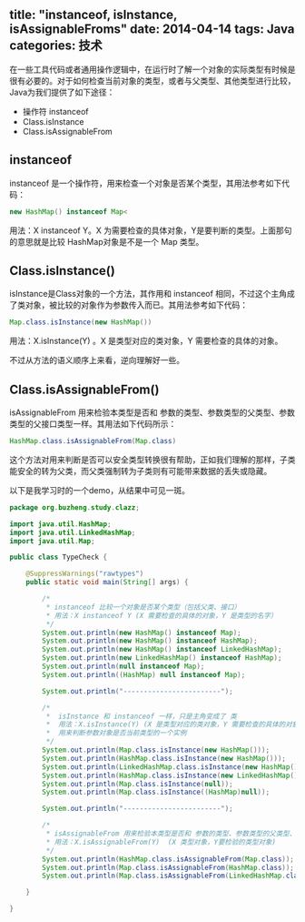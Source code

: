 title: "instanceof, isInstance, isAssignableFroms"
date: 2014-04-14
tags: Java
categories: 技术
---

在一些工具代码或者通用操作逻辑中，在运行时了解一个对象的实际类型有时候是很有必要的。对于如何检查当前对象的类型，或者与父类型、其他类型进行比较，Java为我们提供了如下途径：

- 操作符 instanceof
- Class.isInstance
- Class.isAssignableFrom
<!--more-->

## instanceof

instanceof 是一个操作符，用来检查一个对象是否某个类型，其用法参考如下代码：

``` java
new HashMap() instanceof Map<
```

用法：X instanceof Y。X 为需要检查的具体对象，Y是要判断的类型。上面那句的意思就是比较 HashMap对象是不是一个 Map 类型。

## Class.isInstance()

isInstance是Class对象的一个方法，其作用和 instanceof 相同，不过这个主角成了类对象，被比较的对象作为参数传入而已。其用法参考如下代码：

``` java
Map.class.isInstance(new HashMap())
```

用法：X.isInstance(Y) 。X 是类型对应的类对象，Y 需要检查的具体的对象。

不过从方法的语义顺序上来看，逆向理解好一些。

## Class.isAssignableFrom()

isAssignableFrom 用来检验本类型是否和 参数的类型、参数类型的父类型、参数类型的父接口类型一样。其用法如下代码所示：

``` java
HashMap.class.isAssignableFrom(Map.class)
```

这个方法对用来判断是否可以安全类型转换很有帮助，正如我们理解的那样，子类能安全的转为父类，而父类强制转为子类则有可能带来数据的丢失或隐藏。

以下是我学习时的一个demo，从结果中可见一斑。

``` java
package org.buzheng.study.clazz;

import java.util.HashMap;
import java.util.LinkedHashMap;
import java.util.Map;

public class TypeCheck {

	@SuppressWarnings("rawtypes")
	public static void main(String[] args) {

		/*
		 * instanceof 比较一个对象是否某个类型（包括父类、接口）
		 * 用法：X instanceof Y (X 需要检查的具体的对象，Y 是类型的名字）
		 */
		System.out.println(new HashMap() instanceof Map);
		System.out.println(new HashMap() instanceof HashMap);
		System.out.println(new HashMap() instanceof LinkedHashMap);
		System.out.println(new LinkedHashMap() instanceof HashMap);
		System.out.println(null instanceof Map);
		System.out.println((HashMap) null instanceof Map);

		System.out.println("------------------------");

		/*
		 *  isInstance 和 instanceof 一样，只是主角变成了 类
		 *  用法：X.isInstance(Y) (X 是类型对应的类对象，Y 需要检查的具体的对象)
		 *  用来判断参数对象是否当前类型的一个实例
		 */
		System.out.println(Map.class.isInstance(new HashMap()));
		System.out.println(HashMap.class.isInstance(new HashMap()));
		System.out.println(LinkedHashMap.class.isInstance(new HashMap()));
		System.out.println(HashMap.class.isInstance(new LinkedHashMap()));
		System.out.println(Map.class.isInstance(null));
		System.out.println(Map.class.isInstance((HashMap)null));

		System.out.println("------------------------");

		/*
		 * isAssignableFrom 用来检验本类型是否和 参数的类型、参数类型的父类型、参数类型的父接口类型一样。
		 * 用法：X.isAssignableFrom(Y)  (X 类型对象，Y要检验的类型对象)
		 */
		System.out.println(HashMap.class.isAssignableFrom(Map.class));
		System.out.println(Map.class.isAssignableFrom(HashMap.class));
		System.out.println(Map.class.isAssignableFrom(LinkedHashMap.class));

	}

}
```
